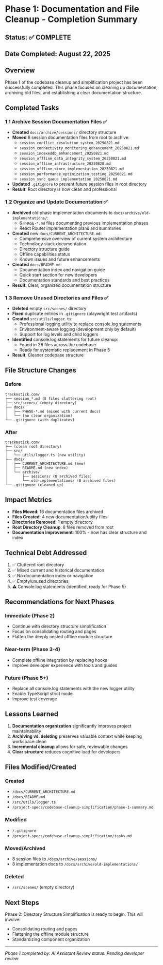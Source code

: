 # Phase 1: Documentation and File Cleanup - Completion Summary

## Status: ✅ COMPLETE

## Date Completed: August 22, 2025

## Overview

Phase 1 of the codebase cleanup and simplification project has been successfully
completed. This phase focused on cleaning up documentation, archiving old files,
and establishing a clear documentation structure.

## Completed Tasks

### 1.1 Archive Session Documentation Files ✅

- **Created** `docs/archive/sessions/` directory structure
- **Moved** 8 session documentation files from root to archive:
  - `session_conflict_resolution_system_20250821.md`
  - `session_connectivity_monitoring_enhancement_20250821.md`
  - `session_indexeddb_enhancement_20250821.md`
  - `session_offline_data_integrity_system_20250821.md`
  - `session_offline_infrastructure_20250820.md`
  - `session_offline_store_implementation_20250821.md`
  - `session_performance_optimization_testing_20250821.md`
  - `session_sync_queue_implementation_20250821.md`
- **Updated** `.gitignore` to prevent future session files in root directory
- **Result**: Root directory is now clean and professional

### 1.2 Organize and Update Documentation ✅

- **Archived** old phase implementation documents to
  `docs/archive/old-implementations/`:
  - 6 `PHASE-*.md` files documenting previous implementation phases
  - React Router implementation plans and summaries
- **Created** new `docs/CURRENT_ARCHITECTURE.md`:
  - Comprehensive overview of current system architecture
  - Technology stack documentation
  - Directory structure guide
  - Offline capabilities status
  - Known issues and future enhancements
- **Created** `docs/README.md`:
  - Documentation index and navigation guide
  - Quick start section for new developers
  - Documentation standards and best practices
- **Result**: Clear, organized documentation structure

### 1.3 Remove Unused Directories and Files ✅

- **Deleted** empty `src/scenes/` directory
- **Fixed** duplicate entries in `.gitignore` (playwright test artifacts)
- **Created** `src/utils/logger.ts`:
  - Professional logging utility to replace console.log statements
  - Environment-aware logging (development only by default)
  - Support for log levels and child loggers
- **Identified** console.log statements for future cleanup:
  - Found in 26 files across the codebase
  - Ready for systematic replacement in Phase 5
- **Result**: Cleaner codebase structure

## File Structure Changes

### Before

```
tracknstick.com/
├── session_*.md (8 files cluttering root)
├── src/scenes/ (empty directory)
├── docs/
│   ├── PHASE-*.md (mixed with current docs)
│   └── (no clear organization)
└── .gitignore (with duplicates)
```

### After

```
tracknstick.com/
├── (clean root directory)
├── src/
│   └── utils/logger.ts (new utility)
├── docs/
│   ├── CURRENT_ARCHITECTURE.md (new)
│   ├── README.md (new index)
│   └── archive/
│       ├── sessions/ (8 archived files)
│       └── old-implementations/ (8 archived files)
└── .gitignore (cleaned up)
```

## Impact Metrics

- **Files Moved**: 16 documentation files archived
- **Files Created**: 4 new documentation/utility files
- **Directories Removed**: 1 empty directory
- **Root Directory Cleanup**: 8 files removed from root
- **Documentation Improvement**: 100% - now has clear structure and index

## Technical Debt Addressed

1. ✅ Cluttered root directory
2. ✅ Mixed current and historical documentation
3. ✅ No documentation index or navigation
4. ✅ Empty/unused directories
5. ⚠️ Console.log statements (identified, ready for Phase 5)

## Recommendations for Next Phases

### Immediate (Phase 2)

- Continue with directory structure simplification
- Focus on consolidating routing and pages
- Flatten the deeply nested offline module structure

### Near-term (Phase 3-4)

- Complete offline integration by replacing hooks
- Improve developer experience with tools and guides

### Future (Phase 5+)

- Replace all console.log statements with the new logger utility
- Enable TypeScript strict mode
- Improve test coverage

## Lessons Learned

1. **Documentation organization** significantly improves project maintainability
2. **Archiving vs. deleting** preserves valuable context while keeping workspace
   clean
3. **Incremental cleanup** allows for safe, reviewable changes
4. **Clear structure** reduces cognitive load for developers

## Files Modified/Created

### Created

- `/docs/CURRENT_ARCHITECTURE.md`
- `/docs/README.md`
- `/src/utils/logger.ts`
- `/project-specs/codebase-cleanup-simplification/phase-1-summary.md`

### Modified

- `/.gitignore`
- `/project-specs/codebase-cleanup-simplification/tasks.md`

### Moved/Archived

- 8 session files to `/docs/archive/sessions/`
- 8 implementation docs to `/docs/archive/old-implementations/`

### Deleted

- `/src/scenes/` (empty directory)

## Next Steps

Phase 2: Directory Structure Simplification is ready to begin. This will
involve:

- Consolidating routing and pages
- Flattening the offline module structure
- Standardizing component organization

---

_Phase 1 completed by: AI Assistant_ _Review status: Pending developer review_

